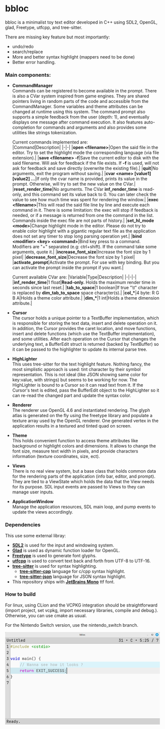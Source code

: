 # bbloc

bbloc is a minimalist toy text editor developed in C++ using SDL2, OpenGL, glad, Freetype, utfcpp, and tree-sitter.

There are missing key feature but most importantly:
- undo/redo
- search/replace
- More and better syntax highlight (mappers need to be done)
- Better error handling.

### Main components:

- **CommandManager**  
Commands can be registered to become available in the prompt. There is also a CVar system inspired from game engines. They are shared pointers living in random parts of the code and accessible from the CommandManager. Some variables and theme attributes can be changed at runtime using this system. The command prompt also supports a simple feedback from the user (depth: 1), and eventually displays one message after command execution. It also features auto-completion for commands and arguments and also provides some utilities like strings tokenization.

  Current commands implemented are:  
  |Command|Description|
  |-|-|
  |**open \<filename\>**|Open the said file in the editor. Try to set the highlight mode the corresponding language (via file extension).|
  |**save \<filename\> -f**|Save the current editor to disk with the said filename. Will ask for feedback if the file exists. If **-f** is used, will not ask for feedback and save directly (overwrite the existing file).|
  |**quit**|No arguments, exit the program without saving.|
  |**cvar \<name\> [value1] [value2] ...**|If only the cvar name is provided, prints its value in the prompt. Otherwise, will try to set the new value on the CVar.|
  |**reset_render_time**|No arguments. The CVar **inf_render_time** is read-only, and this command set its value back to 0. You can later check the value to see how much time was spent for rendering the window.|
  |**exec \<filename\>**|This will read the said file line by line and execute each command in it. There is some limitation: the exec will stop if feedback is needed, or if a message is returned from one the command in the list. Commands inside the exec file are not parts of history.|
  |**set_hl_mode \<mode\>**|Change highlight mode in the editor. Please do not try to enable color highlight with a gigantic regular text file as the application does not set any timer to stop long parsing operation yet.|
  |**bind \<modifier\> \<key\> \<command\>**|Bind key press to a command. Modifiers are "+" separated (e.g: ctrl+shift). If the command take some arguments, quote it.|
  |**increase_font_size**|Increase the font size by 1 pixel|
  |**decrease_font_size**|Decrease the font size by 1 pixel|
  |**activate_prompt**|Activate the prompt. For use with key binding. But you can activate the prompt inside the prompt if you want.|

  Current available CVar are:
  |Variable|Type|Description|
  |-|-|-|
  |**inf_render_time**|1 float|**Read-only.** Holds the maximum render time in seconds since last reset.|
  |**tab_to_space**|1 boolean|If true "\t" character is replaced by **dim_tab_to_space** space character(s).|
  |**col_\***|4 byte: R G B A|Holds a theme color attribute.|
  |**dim_\***|1 int|Holds a theme dimension attribute.|

- **Cursor**  
The cursor holds a unique pointer to a TextBuffer implementation, which is responsible for storing the text data, insert and delete operation on it. In addition, the Cursor provides the caret location, and move functions, insert and delete functions (which use the TextBuffer implementation), and some utilities. After each operation on the Cursor that changes the underlying text, a BufferEdit struct is returned (backed by TextBuffer) so it can be passed to the highlighter to update its internal parse tree.

- **HighLighter**  
This uses tree-sitter for the text highlight feature. Nothing fancy, the most simplistic approach is used: tint character by their symbol representation. This is not ideal (like JSON showing same color for key:value, with strings) but seems to be working for now. The HighLighter is bound to a Cursor so it can read text from it. If the Cursor's text is edited, pass the BufferEdit object to the HighLighter so it can re-read the changed part and update the syntax color.

- **Renderer**  
The renderer use OpenGL 4.6 and instantiated rendering. The glyph atlas is generated on the fly using the freetype library and populate a texture array used by the OpenGL renderer. One generated vertex in the application results in a textured and tinted quad on screen.

- **Theme**  
This holds convenient function to access theme attributes like background or highlight colors and dimensions. It allows to change the font size, measure text width in pixels, and provide characters information (texture coordinates, size, ect).

- **Views**  
There is no real view system, but a base class that holds common data for the rendering parts of the application (info bar, editor, and prompt). They are tied to a ViewState which holds the data that the View needs for its purpose. SDL input events are passed to Views to they can manage user inputs.

- **ApplicationWindow**  
Manage the application resources, SDL main loop, and pump events to update the views accordingly.

### Dependencies

This use some external libray:

- [**SDL2**](https://github.com/libsdl-org/SDL) is used for the input and windowing system.
- [**Glad**](https://glad.dav1d.de/) is used as dynamic function loader for OpenGL.
- [**Freetype**](https://github.com/freetype) is used to generate font glyphs.
- [**utfcpp**](https://github.com/nemtrif/utfcpp) is used to convert text back and forth from UTF-8 to UTF-16.
- [**tree-sitter**](https://github.com/tree-sitter/tree-sitter) is used for syntax highlighting.
    - [**tree-sitter-cpp**](https://github.com/tree-sitter/tree-sitter-cpp) language for c/cpp syntax highlight.
    - [**tree-sitter-json**](https://github.com/tree-sitter/tree-sitter-json) language for JSON syntax highlight.
- This repository ships with [**JetBrains Mono**](https://www.jetbrains.com/lp/mono/) ttf font.

### How to build
For linux, using CLion and the VCPKG integration should be straightforward (import project, set vcpkg, import necessary libraries, compile and debug.). Otherwise, you can use cmake as usual.

For the Nintendo Switch version, use the nintendo_switch branch.

![img](./capture.png)